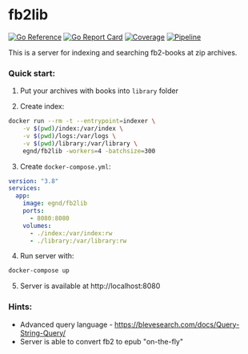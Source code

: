 # fb2lib

[![Go Reference](https://pkg.go.dev/badge/github.com/egnd/fb2lib.svg)](https://pkg.go.dev/github.com/egnd/fb2lib)
[![Go Report Card](https://goreportcard.com/badge/github.com/egnd/fb2lib)](https://goreportcard.com/report/github.com/egnd/fb2lib)
[![Coverage](https://gocover.io/_badge/github.com/egnd/fb2lib)](https://gocover.io/github.com/egnd/fb2lib)
[![Pipeline](https://github.com/egnd/fb2lib/actions/workflows/latest.yml/badge.svg)](https://github.com/egnd/fb2lib/actions?query=workflow%3ALatest)

This is a server for indexing and searching fb2-books at zip archives.

### Quick start:
1. Put your archives with books into ```library``` folder

2. Create index:
```bash
docker run --rm -t --entrypoint=indexer \
    -v $(pwd)/index:/var/index \
    -v $(pwd)/logs:/var/logs \
    -v $(pwd)/library:/var/library \
    egnd/fb2lib -workers=4 -batchsize=300
```

3. Create ```docker-compose.yml```:
```yaml
version: "3.8"
services:
  app:
    image: egnd/fb2lib
    ports:
      - 8080:8080
    volumes:
      - ./index:/var/index:rw
      - ./library:/var/library:rw
```

4. Run server with:
```bash
docker-compose up
```

5. Server is available at http://localhost:8080

### Hints:
* Advanced query language - https://blevesearch.com/docs/Query-String-Query/
* Server is able to convert fb2 to epub "on-the-fly"
